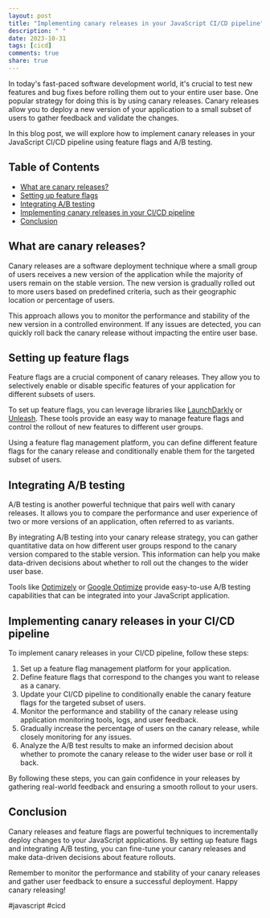 ```yaml
---
layout: post
title: "Implementing canary releases in your JavaScript CI/CD pipeline"
description: " "
date: 2023-10-31
tags: [cicd]
comments: true
share: true
---
```


In today's fast-paced software development world, it's crucial to test new features and bug fixes before rolling them out to your entire user base. One popular strategy for doing this is by using canary releases. Canary releases allow you to deploy a new version of your application to a small subset of users to gather feedback and validate the changes.

In this blog post, we will explore how to implement canary releases in your JavaScript CI/CD pipeline using feature flags and A/B testing.

## Table of Contents
- [What are canary releases?](#what-are-canary-releases)
- [Setting up feature flags](#setting-up-feature-flags)
- [Integrating A/B testing](#integrating-ab-testing)
- [Implementing canary releases in your CI/CD pipeline](#implementing-canary-releases-in-your-cicd-pipeline)
- [Conclusion](#conclusion)

## What are canary releases?
Canary releases are a software deployment technique where a small group of users receives a new version of the application while the majority of users remain on the stable version. The new version is gradually rolled out to more users based on predefined criteria, such as their geographic location or percentage of users.

This approach allows you to monitor the performance and stability of the new version in a controlled environment. If any issues are detected, you can quickly roll back the canary release without impacting the entire user base.

## Setting up feature flags
Feature flags are a crucial component of canary releases. They allow you to selectively enable or disable specific features of your application for different subsets of users.

To set up feature flags, you can leverage libraries like [LaunchDarkly](https://launchdarkly.com/) or [Unleash](https://unleash.github.io/). These tools provide an easy way to manage feature flags and control the rollout of new features to different user groups.

Using a feature flag management platform, you can define different feature flags for the canary release and conditionally enable them for the targeted subset of users.

## Integrating A/B testing
A/B testing is another powerful technique that pairs well with canary releases. It allows you to compare the performance and user experience of two or more versions of an application, often referred to as variants.

By integrating A/B testing into your canary release strategy, you can gather quantitative data on how different user groups respond to the canary version compared to the stable version. This information can help you make data-driven decisions about whether to roll out the changes to the wider user base.

Tools like [Optimizely](https://www.optimizely.com/) or [Google Optimize](https://optimize.google.com/) provide easy-to-use A/B testing capabilities that can be integrated into your JavaScript application.

## Implementing canary releases in your CI/CD pipeline
To implement canary releases in your CI/CD pipeline, follow these steps:

1. Set up a feature flag management platform for your application.
2. Define feature flags that correspond to the changes you want to release as a canary.
3. Update your CI/CD pipeline to conditionally enable the canary feature flags for the targeted subset of users.
4. Monitor the performance and stability of the canary release using application monitoring tools, logs, and user feedback.
5. Gradually increase the percentage of users on the canary release, while closely monitoring for any issues.
6. Analyze the A/B test results to make an informed decision about whether to promote the canary release to the wider user base or roll it back.

By following these steps, you can gain confidence in your releases by gathering real-world feedback and ensuring a smooth rollout to your users.

## Conclusion
Canary releases and feature flags are powerful techniques to incrementally deploy changes to your JavaScript applications. By setting up feature flags and integrating A/B testing, you can fine-tune your canary releases and make data-driven decisions about feature rollouts.

Remember to monitor the performance and stability of your canary releases and gather user feedback to ensure a successful deployment. Happy canary releasing!

\#javascript #cicd
